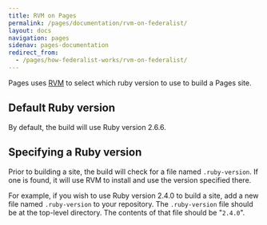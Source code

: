 ```yaml
---
title: RVM on Pages
permalink: /pages/documentation/rvm-on-federalist/
layout: docs
navigation: pages
sidenav: pages-documentation
redirect_from:
  - /pages/how-federalist-works/rvm-on-federalist/
---
```


Pages uses [RVM](https://rvm.io/) to select which ruby version to use to build a Pages site.

## Default Ruby version
By default, the build will use Ruby version 2.6.6.

## Specifying a Ruby version

Prior to building a site, the build will check for a file named `.ruby-version`. If one is found, it will use RVM to install and use the version specified there.

For example, if you wish to use Ruby version 2.4.0 to build a site, add a new file named `.ruby-version` to your repository. The `.ruby-version` file should be at the top-level directory. The contents of that file should be "`2.4.0`".
